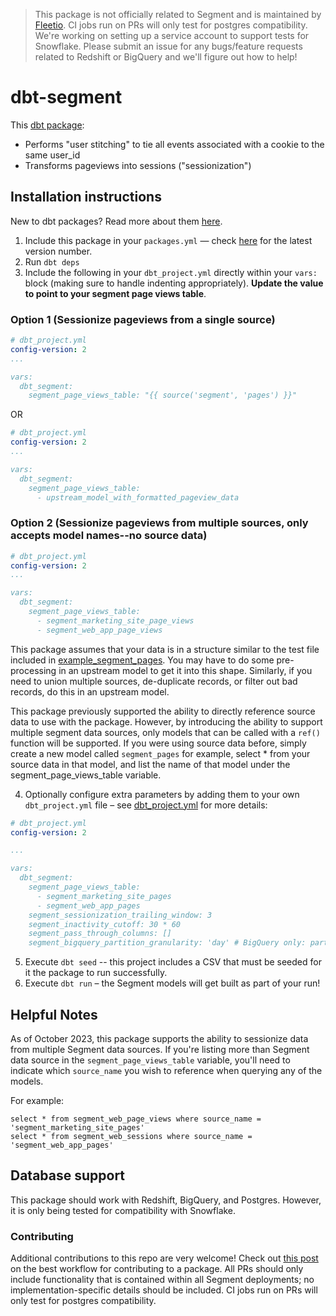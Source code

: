 > This package is not officially related to Segment and is maintained by [Fleetio](https://fleetio.com). CI jobs run on PRs will only test for postgres compatibility. We're working on setting up a service account to support tests for Snowflake. Please submit an issue for any bugs/feature requests related to Redshift or BigQuery and we'll figure out how to help!

# dbt-segment
This [dbt package](https://docs.getdbt.com/docs/package-management):
* Performs "user stitching" to tie all events associated with a cookie to the same user_id
* Transforms pageviews into sessions ("sessionization")


## Installation instructions
New to dbt packages? Read more about them [here](https://docs.getdbt.com/docs/building-a-dbt-project/package-management/).
1. Include this package in your `packages.yml` — check [here](https://hub.getdbt.com/dbt-labs/segment/latest/) for the latest version number.
2. Run `dbt deps`
3. Include the following in your `dbt_project.yml` directly within your `vars:` block (making sure to handle indenting appropriately). **Update the value to point to your segment page views table**.

### Option 1 (Sessionize pageviews from a single source)
```YAML
# dbt_project.yml
config-version: 2
...

vars:
  dbt_segment:
    segment_page_views_table: "{{ source('segment', 'pages') }}"

```
OR
```YAML
# dbt_project.yml
config-version: 2
...

vars:
  dbt_segment:
    segment_page_views_table:
      - upstream_model_with_formatted_pageview_data

```
### Option 2 (Sessionize pageviews from multiple sources, only accepts model names--no source data)
```YAML
# dbt_project.yml
config-version: 2
...

vars:
  dbt_segment:
    segment_page_views_table:
      - segment_marketing_site_page_views
      - segment_web_app_page_views

```

This package assumes that your data is in a structure similar to the test
file included in [example_segment_pages](integration_tests/seeds/example_segment_pages.csv).
You may have to do some pre-processing in an upstream model to get it into this shape.
Similarly, if you need to union multiple sources, de-duplicate records, or filter
out bad records, do this in an upstream model.

This package previously supported the ability to directly reference source data to use with the package. However, by introducing 
the ability to support multiple segment data sources, only models that can be called with a `ref()` function will be supported. If you were using source data before, simply create a new model called `segment_pages` for example, select * from your source data in that model, and list the name of that model under the segment_page_views_table variable.

4. Optionally configure extra parameters by adding them to your own `dbt_project.yml` file – see [dbt_project.yml](dbt_project.yml)
for more details:

```YAML
# dbt_project.yml
config-version: 2

...

vars:
  dbt_segment:
    segment_page_views_table:
      - segment_marketing_site_pages
      - segment_web_app_pages
    segment_sessionization_trailing_window: 3
    segment_inactivity_cutoff: 30 * 60
    segment_pass_through_columns: []
    segment_bigquery_partition_granularity: 'day' # BigQuery only: partition granularity for `partition_by` config

```
5. Execute `dbt seed` -- this project includes a CSV that must be seeded for it
the package to run successfully.
6. Execute `dbt run` – the Segment models will get built as part of your run!

## Helpful Notes
As of October 2023, this package supports the ability to sessionize data from multiple Segment data sources. If you're listing more than Segment data source in the `segment_page_views_table` variable, you'll need to indicate which `source_name` you wish to reference when querying any of the models.

For example:
```
select * from segment_web_page_views where source_name = 'segment_marketing_site_pages'
select * from segment_web_sessions where source_name = 'segment_web_app_pages'
```

## Database support
This package should work with Redshift, BigQuery, and Postgres. However, it is only being tested for compatibility with Snowflake.

### Contributing
Additional contributions to this repo are very welcome! Check out [this post](https://discourse.getdbt.com/t/contributing-to-a-dbt-package/657) on the best workflow for contributing to a package. All PRs should only include functionality that is contained within all Segment deployments; no implementation-specific details should be included. CI jobs run on PRs will only test for postgres compatibility. 
